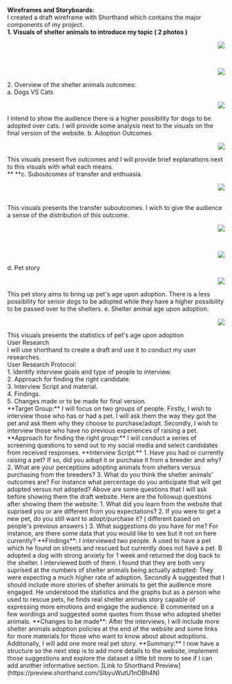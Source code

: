 **Wireframes and Storyboards:**<br />
I created a draft wireframe with Shorthand which contains the major components of my project. <br />
**1. Visuals of shelter animals to introduce my topic ( 2 photos )**<br />
<p align="right">
  <img src="./1.jpg" />
</p><br />
<p align="right">
  <img src="./shorthand3.JPG" />
</p>
2. Overview of the shelter animals outcomes:<br />
a. Dogs VS Cats<br />
<p align="right">
  <img src="./Petoutcome.JPG" />
</p>
I intend to show the audience there is a higher possibility for dogs to be adopted over cats. I will provide some analysis next to the visuals on the final version of the website.
b. Adoption Outcomes<br />
<p align="right">
  <img src="./adoptionoutcome.JPG" />
</p>
This visuals present five outcomes and I will provide brief explanations next to this visuals with what each means.<br />**
**c. Suboutcomes of transfer and enthuasia.<br />
<p align="right">
  <img src="./transferpets.png" />
</p><br />
This visuals presents the transfer suboutcomes. I wich to give the audience a sense of the distribution of this outcome. <br />
<p align="right">
  <img src="./causespet.png" />
</p><br />
<p align="right">
  <img src="./resultp.JPG" />
</p>
d. Pet story<br />
<p align="right">
    <img src="./userstory1.JPG" />
</p>
This pet story aims to bring up pet's age upon adoption. There is a less possibility for senior dogs to be adopted while they have a higher possibility to be passed over
to the shelters.
e. Shelter animal age upon adoption.<br />
<p align="right">
  <img src="./ageadoption.JPG" />
</p>
This visuals presents the statistics of pet's age upon adoption<br />
User Research<br />
I will use shorthand to create a draft and use it to conduct my user researches. <br />
User Research Protocol: <br />
1. Identify interview goals and type of people to interview.<br />
2. Approach for finding the right candidate. <br />
3. Interview Script and material. <br />
4. Findings. <br />
5. Changes made or to be made for final version. <br />
**Target Group:** I will focus on two groups of people. Firstly, I wish to interview those who has or had a pet. I will ask them the way they got the pet and ask them why they choose to purchase/adopt. Secondly, I wish to interview those who have no previous experiences of raising a pet. 
**Approach for finding the right group:** I will conduct a series of screening questions to send out to my social media and select candidates from received responses. 
**Interview Script:** 1. Have you had or currently raising a pet? If so, did you adopt it or purchase it from a breeder and why? 2. What are your perceptions adopting animals from shelters versus purchasing from the breeders? 3. What do you think the shelter animals' outcomes are? For instance what percentage do you anticipate that will get adopted versus not adopted? Above are some questions that I will ask before showing them the draft website. Here are the followup questions after showing them the website: 1. What did you learn from the website that suprised you or are different from you expectations? 2. If you were to get a new pet, do you still want to adopt/purchase it? ( different based on people's previous answers ) 3. What suggestions do you have for me? For instance, are there some data that you would like to see but it not on here currently? 
**Findings**: I interviewed two people. A used to have a pet which he found on streets and rescued but currently does not have a pet. B adopted a dog with strong anxiety for 1 week and returned the dog back to the shelter. I interviewed both of them. I found that they are both very suprised at the numbers of shelter animals being actually adopted: They were expecting a much higher rate of adoption. Secondly A suggested that I should include more stories of shelter animals to get the audience more engaged. He understood the statistics and the graphs but as a person who used to rescue pets, he finds real shelter animals story capable of expressing more emotions and engage the audience. B commented on a few wordings and suggested some quotes from those who adopted shelter animals. 
**Changes to be made**: After the interviews, I will include more shelter animals adoption policies at the end of the website and some links for more materials for those who want to know about about adoptions. Additonally, I will add one more real pet story. 
**Summary:** I now have a structure so the next step is to add more details to the website, implement those suggestions and explore the dataset a little bit more to see if I can add another informative section. 
[Link to Shorthand Preview](https://preview.shorthand.com/SlbyuWutU1nOBh4N)
